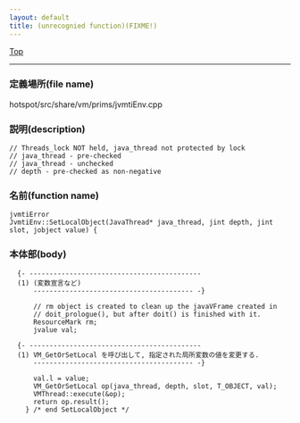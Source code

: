 ```yaml
---
layout: default
title: (unrecognied function)(FIXME!)
---
```

[Top](../index.html)

--- 
### 定義場所(file name)
hotspot/src/share/vm/prims/jvmtiEnv.cpp
### 説明(description)

```
// Threads_lock NOT held, java_thread not protected by lock
// java_thread - pre-checked
// java_thread - unchecked
// depth - pre-checked as non-negative
```

### 名前(function name)
```
jvmtiError
JvmtiEnv::SetLocalObject(JavaThread* java_thread, jint depth, jint slot, jobject value) {
```

### 本体部(body)
```
  {- -------------------------------------------
  (1) (変数宣言など)
      ---------------------------------------- -}

	  // rm object is created to clean up the javaVFrame created in
	  // doit_prologue(), but after doit() is finished with it.
	  ResourceMark rm;
	  jvalue val;

  {- -------------------------------------------
  (1) VM_GetOrSetLocal を呼び出して, 指定された局所変数の値を変更する.
      ---------------------------------------- -}

	  val.l = value;
	  VM_GetOrSetLocal op(java_thread, depth, slot, T_OBJECT, val);
	  VMThread::execute(&op);
	  return op.result();
	} /* end SetLocalObject */
	
```


